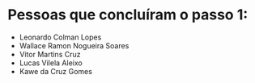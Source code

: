 # Pessoas que concluíram o passo 1:

- Leonardo Colman Lopes
- Wallace Ramon Nogueira Soares
- Vitor Martins Cruz
- Lucas Vilela Aleixo
- Kawe da Cruz Gomes

